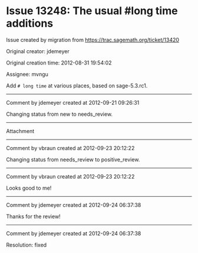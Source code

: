 # Issue 13248: The usual #long time additions

Issue created by migration from https://trac.sagemath.org/ticket/13420

Original creator: jdemeyer

Original creation time: 2012-08-31 19:54:02

Assignee: mvngu

Add `# long time` at various places, based on sage-5.3.rc1.


---

Comment by jdemeyer created at 2012-09-21 09:26:31

Changing status from new to needs_review.


---

Attachment


---

Comment by vbraun created at 2012-09-23 20:12:22

Changing status from needs_review to positive_review.


---

Comment by vbraun created at 2012-09-23 20:12:22

Looks good to me!


---

Comment by jdemeyer created at 2012-09-24 06:37:38

Thanks for the review!


---

Comment by jdemeyer created at 2012-09-24 06:37:38

Resolution: fixed
